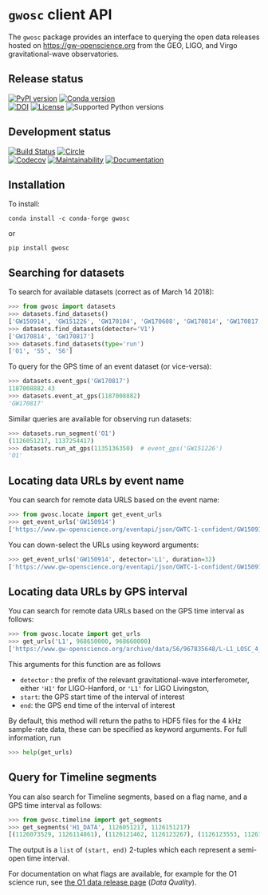 # `gwosc` client API

The `gwosc` package provides an interface to querying the open data
releases hosted on <https://gw-openscience.org> from the GEO, LIGO,
and Virgo gravitational-wave observatories.

## Release status

[![PyPI version](https://badge.fury.io/py/gwosc.svg)](http://badge.fury.io/py/gwosc)
[![Conda version](https://img.shields.io/conda/vn/conda-forge/gwosc.svg)](https://anaconda.org/conda-forge/gwosc/)  
[![DOI](https://zenodo.org/badge/DOI/10.5281/zenodo.1196306.svg)](https://doi.org/10.5281/zenodo.1196306)
[![License](https://img.shields.io/pypi/l/gwosc.svg)](https://choosealicense.com/licenses/mit/)
![Supported Python versions](https://img.shields.io/pypi/pyversions/gwosc.svg)

## Development status

[![Build Status](https://img.shields.io/azure-devops/build/gwpy/297c31c7-2ac2-4a0b-b7fa-ce07fb4eb6de/4/master?label=Python%20build&logo=azure-pipelines)](https://dev.azure.com/gwpy/gwosc/_build/latest?definitionId=4&branchName=master)
[![Circle](https://img.shields.io/circleci/project/github/gwpy/gwosc/master.svg?label=Linux%20distro%20build&logo=circleci)](https://circleci.com/gh/gwpy/gwosc)  
[![Codecov](https://img.shields.io/codecov/c/gh/gwpy/gwosc?logo=codecov)](https://codecov.io/gh/gwpy/gwosc)
[![Maintainability](https://api.codeclimate.com/v1/badges/234aad1c71f0642d3e60/maintainability)](https://codeclimate.com/github/gwpy/gwosc/maintainability)
[![Documentation](https://readthedocs.org/projects/gwosc/badge/?version=latest)](https://gwosc.readthedocs.io/en/latest/?badge=latest)

## Installation

To install:

    conda install -c conda-forge gwosc

or

    pip install gwosc

## Searching for datasets

To search for available datasets (correct as of March 14 2018):

```python
>>> from gwosc import datasets
>>> datasets.find_datasets()
['GW150914', 'GW151226', 'GW170104', 'GW170608', 'GW170814', 'GW170817', 'LVT151012', 'O1', 'S5', 'S6']
>>> datasets.find_datasets(detector='V1')
['GW170814', 'GW170817']
>>> datasets.find_datasets(type='run')
['O1', 'S5', 'S6']
```

To query for the GPS time of an event dataset (or vice-versa):

```python
>>> datasets.event_gps('GW170817')
1187008882.43
>>> datasets.event_at_gps(1187008882)
'GW170817'
```

Similar queries are available for observing run datasets:

```python
>>> datasets.run_segment('O1')
(1126051217, 1137254417)
>>> datasets.run_at_gps(1135136350)  # event_gps('GW151226')
'O1'
```

## Locating data URLs by event name

You can search for remote data URLS based on the event name:

```python
>>> from gwosc.locate import get_event_urls
>>> get_event_urls('GW150914')
['https://www.gw-openscience.org/eventapi/json/GWTC-1-confident/GW150914/v3/H-H1_GWOSC_4KHZ_R1-1126259447-32.hdf5', 'https://www.gw-openscience.org/eventapi/json/GWTC-1-confident/GW150914/v3/H-H1_GWOSC_4KHZ_R1-1126257415-4096.hdf5', 'https://www.gw-openscience.org/eventapi/json/GWTC-1-confident/GW150914/v3/L-L1_GWOSC_4KHZ_R1-1126259447-32.hdf5', 'https://www.gw-openscience.org/eventapi/json/GWTC-1-confident/GW150914/v3/L-L1_GWOSC_4KHZ_R1-1126257415-4096.hdf5']
```

You can down-select the URLs using keyword arguments:

```python
>>> get_event_urls('GW150914', detector='L1', duration=32)
['https://www.gw-openscience.org/eventapi/json/GWTC-1-confident/GW150914/v3/L-L1_GWOSC_4KHZ_R1-1126259447-32.hdf5']
```

## Locating data URLs by GPS interval

You can search for remote data URLs based on the GPS time interval as
follows:

```python
>>> from gwosc.locate import get_urls
>>> get_urls('L1', 968650000, 968660000)
['https://www.gw-openscience.org/archive/data/S6/967835648/L-L1_LOSC_4_V1-968646656-4096.hdf5', 'https://www.gw-openscience.org/archive/data/S6/967835648/L-L1_LOSC_4_V1-968650752-4096.hdf5', 'https://www.gw-openscience.org/archive/data/S6/967835648/L-L1_LOSC_4_V1-968654848-4096.hdf5', 'https://www.gw-openscience.org/archive/data/S6/967835648/L-L1_LOSC_4_V1-968658944-4096.hdf5']
```

This arguments for this function are as follows

-   `detector` : the prefix of the relevant gravitational-wave
    interferometer, either `'H1'` for LIGO-Hanford, or `'L1'` for LIGO
    Livingston,
-   `start`: the GPS start time of the interval of interest
-   `end`: the GPS end time of the interval of interest

By default, this method will return the paths to HDF5 files for the 4
kHz sample-rate data, these can be specified as keyword arguments. For
full information, run

```python
>>> help(get_urls)
```

## Query for Timeline segments

You can also search for Timeline segments, based on a flag name, and a
GPS time interval as follows:

```python
>>> from gwosc.timeline import get_segments
>>> get_segments('H1_DATA', 1126051217, 1126151217)
[(1126073529, 1126114861), (1126121462, 1126123267), (1126123553, 1126126832), (1126139205, 1126139266), (1126149058, 1126151217)]
```

The output is a `list` of `(start, end)` 2-tuples which each represent a
semi-open time interval.

For documentation on what flags are available, for example for the O1
science run, see [the O1 data release page](https://gw-openscience.org/O1/)
(*Data Quality*).

